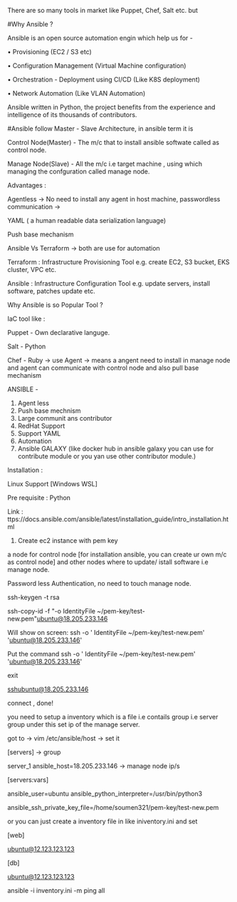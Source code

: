 There are so many tools in market like Puppet, Chef, Salt etc. but

#Why Ansible ?

Ansible is an open source automation engin which help us for -

• Provisioning (EC2 / S3 etc)

• Configuration Management (Virtual Machine configuration)

• Orchestration - Deployment using CI/CD (Like K8S deployment)

• Network Automation (Like VLAN Automation)

Ansible written in Python, the project benefits from the experience and intelligence of its thousands of contributors.

#Ansible follow Master - Slave Architecture, in ansible term it is

Control Node(Master) - The m/c that to install ansible softwate called as control node.

Manage Node(Slave) - All the m/c i.e target machine , using which managing the confguration called manage node.

Advantages :

Agentless -> No need to install any agent in host machine, passwordless communication ->

YAML ( a human readable data serialization language)

Push base mechanism

Ansible Vs Terraform -> both are use for automation

Terraform : Infrastructure Provisioning Tool e.g. create EC2, S3 bucket, EKS cluster, VPC etc.

Ansible : Infrastructure Configuration Tool e.g. update servers, install software, patches update etc.

Why Ansible is so Popular Tool ?

IaC tool like :

Puppet - Own declarative languge.

Salt - Python

Chef - Ruby -> use Agent -> means a angent need to install in manage node and agent can communicate with control node and also pull base mechanism

ANSIBLE -

1. Agent less 
2. Push base mechnism 
3. Large communit ans contributor
4. RedHat Support
5. Support YAML 
6. Automation 
7. Ansible GALAXY (like docker hub in ansible galaxy you can use for contribute module or you yan use other contributor module.)

Installation :

Linux Support [Windows WSL]

Pre requisite : Python

Link : ttps://docs.ansible.com/ansible/latest/installation_guide/intro_installation.html

1. Create ec2 instance with pem key

a node for control node [for installation ansible, you can create ur own m/c as control node] and other nodes where to update/ istall software i.e manage node.

Password less Authentication, no need to touch manage node.

ssh-keygen -t rsa

ssh-copy-id -f "-o IdentityFile ~/pem-key/test-new.pem"ubuntu@18.205.233.146

Will show on screen: ssh -o ' IdentityFile ~/pem-key/test-new.pem' 'ubuntu@18.205.233.146'

Put the command ssh -o ' IdentityFile ~/pem-key/test-new.pem' 'ubuntu@18.205.233.146'

exit

sshubuntu@18.205.233.146

connect , done!

you need to setup a inventory which is a file i.e contails group i.e server group under this set ip of the manage server.

got to -> vim /etc/ansible/host -> set it

[servers] -> group

server_1 ansible_host=18.205.233.146 -> manage node ip/s

[servers:vars]

ansible_user=ubuntu ansible_python_interpreter=/usr/bin/python3

ansible_ssh_private_key_file=/home/soumen321/pem-key/test-new.pem

or you can just create a inventory file in like iniventory.ini and set

[web]

ubuntu@12.123.123.123

[db]

ubuntu@12.123.123.123

ansible -i inventory.ini -m ping all